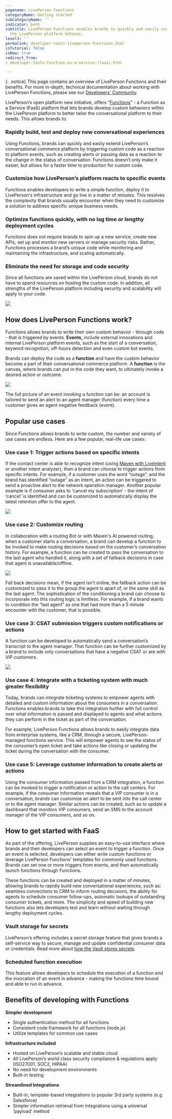 ```yaml
---
pagename: LivePerson Functions
categoryName: Getting started
subCategoryName: ''
indicator: both
subtitle: LivePerson Functions enables brands to quickly and easily customize how
  the LivePerson platform behaves.
level3: ''
permalink: developer-tools-liveperson-functions.html
isTutorial: false
isNew: true
redirect_from:
- developer-tools-function-as-a-service-(faas).html

---
```

{: .notice}
This page contains an overview of LivePerson Functions and their benefits. For more in-depth, technical documentation about working with LivePerson Functions, please see our [Developers' Community](https://developers.liveperson.com/liveperson-functions-overview.html).

LivePerson’s open platform new initiative, offers “[Functions](https://faas.liveperson.net)” - a Function as a Service (FaaS) platform that lets brands develop custom behaviors within the LivePerson platform to better tailor the conversational platform to their needs. This allows brands to:

### Rapidly build, test and deploy new conversational experiences

Using Functions, brands can quickly and easily extend LivePerson’s conversational commerce platform by triggering custom code as a reaction to platform events, such as creating alerts or passing data as a reaction to the change in the status of conversation. Functions doesn’t only make it easier, but allows for a faster time to production for custom code.

### Customize how LivePerson’s platform reacts to specific events

Functions enables developers to write a simple function, deploy it to LivePerson's infrastructure and go live in a matter of minutes. This resolves the complexity that brands usually encounter when they need to customize a solution to address specific unique business needs.

### Optimize functions quickly, with no lag time or lengthy deployment cycles

Functions does not require brands to spin up a new service, create new APIs, set up and monitor new servers or manage security risks. Rather, Functions processes a brand’s unique code while monitoring and maintaining the infrastructure, and scaling automatically.

### Eliminate the need for storage and code security

Since all functions are saved within the LivePerson cloud, brands do not have to spend resources on hosting the custom code. In addition, all strengths of the LivePerson platform including security and scalability will apply to your code.

![](img/FaaS.gif)

## How does LivePerson Functions work?

Functions allows brands to write their own custom behavior - through code - that is triggered by events. **Events,** include external innovations and internal LivePerson platform events, such as the start of a conversation, keyword recognition, off-hours detection and even custom bot events.

Brands can deploy the code as a **function** and have the custom behavior become a part of their conversational commerce platform. A **function** is the canvas, where brands can put in the code they want, to ultimately invoke a desired action or outcome.

![](/img/faas-ui-1.png)

The full picture of an event invoking a function can be: an account is tailored to send an alert to an agent manager (function) every time a customer gives an agent negative feedback (event).

## Popular use cases

Since Functions allows brands to write custom, the number and variety of use cases are endless. Here are a few popular, real-life use cases:

### **Use case 1: Trigger actions based on specific intents**

If the contact center is able to recognize intent (using [Maven with LiveIntent](https://knowledge.liveperson.com/ai-bots-automation-maven-maven-overview.html) or another intent analyzer), then a brand can choose to trigger actions from specific intents. For example, if a customer uses the word “outage”, and the brand has identified “outage” as an intent, an action can be triggered to send a proactive alert to the network operation manager. Another popular example is if consumer asks to ‘cancel my subscription’ - the intent of ‘cancel’ is identified and can be customized to automatically display the latest retention offer to the agent.

![](/img/faas-use-case-agent-retention-offers-1.png)

### Use case 2: Customize routing

In collaboration with a routing Bot or with Maven's AI powered routing, when a customer starts a conversation, a brand can develop a function to be invoked to make routing decisions based on the customer’s conversation history. For example, a function can be created to pass the conversation to the last agent who handled it, along with a set of fallback decisions in case that agent is unavailable/offline.

![](/img/faas-use-case-routing-1.png)

Fall back decisions mean, if the agent isn’t online, the fallback action can be customized to pass it to the group the agent is apart of, or the same skill as the last agent. The sophistication of the conditioning a brand can choose to incorporate into this routing logic is limitless. For example, if a brand wants to condition the “last agent” as one that had more than a 5 minute encounter with the customer, that is possible.

### Use case 3: CSAT submission triggers custom notifications or actions

A function can be developed to automatically send a conversation’s transcript to the agent manager. That function can be further customized by a brand to include only conversations that have a negative CSAT or are with VIP customers.

![](/img/faas-use-case-csat-1.png)

### Use case 4: Integrate with a ticketing system with much greater flexibility

Today, brands can integrate ticketing systems to empower agents with detailed and custom information about the consumers in a conversation. Functions enables brands to take this integration further with full control over what information is passed and displayed to agents and what actions they can perform in the ticket as part of the conversation. 

For example, LivePerson Functions allows brands to easily integrate data from enterprise systems, like a CRM, through a secure, LivePerson-managed functions service. This will empower agents to see the status of the consumer’s open ticket and take actions like closing or updating the ticket during the conversation with the consumer.

### Use case 5: Leverage customer information to create alerts or actions

Using the consumer information passed from a CRM integration, a function can be invoked to trigger a notification or action to the call centers. For example, if the consumer information reveals that a VIP consumer is in a conversation, brands can customize an alert to be sent into the call center or to the agent manager. Similar actions can be created, such as to update a dashboard that monitors VIP consumers, send an SMS to the account manager of the VIP consumers, and so on.

## How to get started with FaaS

As part of the offering, LivePerson supplies an easy-to-use interface where brands and their developers can select an event to trigger a function. Once an event is selected, developers can either write custom functions or leverage LivePerson Functions' templates for commonly used functions. Brands can set one or more triggers from events, and then automatically launch functions through Functions.

These functions can be created and deployed in a matter of minutes, allowing brands to rapidly build new conversational experiences, such as: seamless connections to CRM to inform routing decisions, the ability for agents to schedule consumer follow-ups, automatic lookups of outstanding consumer tickets, and more. The simplicity and speed of building new functions also lets developers test and learn without waiting through lengthy deployment cycles.

### Vault storage for secrets

LivePerson’s offering includes a secret storage feature that gives brands a self-service way to secure, manage and update confidential consumer data or credentials. Read more about [how the Vault stores secrets](https://developers.liveperson.com/function-as-a-service-developing-with-faas-storing-secrets.html#documenttitlecontainer).

### Scheduled function execution

This feature allows developers to schedule the execution of a function and the invocation of an event in advance - making the functions time bound and able to run in advance.

## Benefits of developing with Functions

**Simpler development**

* Single authentication method for all functions
* Consistent code framework for all functions (node.js)
* Utilize templates for common use cases

**Infrastructure included**

* Hosted on LivePerson’s scalable and stable cloud
* All LivePerson’s world class security compliance & regulations apply (ISO27001, SOC2, HIPAA)
* No need for development environments
* Built-in testing

**Streamlined Integrations**

* Built-in, template-based integrations to popular 3rd party systems (e.g. Salesforce)
* Simpler information retrieval from integrations using a universal ‘payload’ method